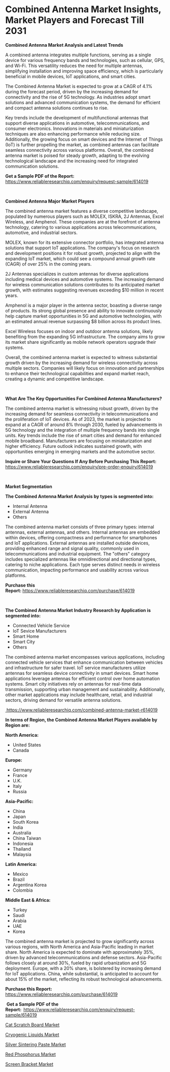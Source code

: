 <p><h1>Combined Antenna Market Insights, Market Players and Forecast Till 2031</h1></p><p><strong>Combined Antenna Market Analysis and Latest Trends</strong></p>
<p><p>A combined antenna integrates multiple functions, serving as a single device for various frequency bands and technologies, such as cellular, GPS, and Wi-Fi. This versatility reduces the need for multiple antennas, simplifying installation and improving space efficiency, which is particularly beneficial in mobile devices, IoT applications, and smart cities. </p><p>The Combined Antenna Market is expected to grow at a CAGR of 4.1% during the forecast period, driven by the increasing demand for connectivity and the rise of 5G technology. As industries adopt smart solutions and advanced communication systems, the demand for efficient and compact antenna solutions continues to rise. </p><p>Key trends include the development of multifunctional antennas that support diverse applications in automotive, telecommunications, and consumer electronics. Innovations in materials and miniaturization techniques are also enhancing performance while reducing size. Additionally, the growing focus on smart devices and the Internet of Things (IoT) is further propelling the market, as combined antennas can facilitate seamless connectivity across various platforms. Overall, the combined antenna market is poised for steady growth, adapting to the evolving technological landscape and the increasing need for integrated communication solutions.</p></p>
<p><strong>Get a Sample PDF of the Report:&nbsp;</strong> <a href="https://www.reliableresearchiq.com/enquiry/request-sample/614019?utm_campaign=1106&utm_medium=2&utm_source=Github&utm_content=ia&utm_term=11122024&utm_id=combined-antenna">https://www.reliableresearchiq.com/enquiry/request-sample/614019</a></p>
<p>&nbsp;</p>
<p><strong>Combined Antenna Major Market Players</strong></p>
<p><p>The combined antenna market features a diverse competitive landscape, populated by numerous players such as MOLEX, ISKRA, 2J Antennas, Excel Wireless, and Amphenol. These companies are at the forefront of antenna technology, catering to various applications across telecommunications, automotive, and industrial sectors.</p><p>MOLEX, known for its extensive connector portfolio, has integrated antenna solutions that support IoT applications. The company's focus on research and development positions it for robust growth, projected to align with the expanding IoT market, which could see a compound annual growth rate (CAGR) of over 25% in the coming years.</p><p>2J Antennas specializes in custom antennas for diverse applications including medical devices and automotive systems. The increasing demand for wireless communication solutions contributes to its anticipated market growth, with estimates suggesting revenues exceeding $10 million in recent years.</p><p>Amphenol is a major player in the antenna sector, boasting a diverse range of products. Its strong global presence and ability to innovate continuously help capture market opportunities in 5G and automotive technologies, with an estimated annual revenue surpassing $8 billion across its product lines.</p><p>Excel Wireless focuses on indoor and outdoor antenna solutions, likely benefiting from the expanding 5G infrastructure. The company aims to grow its market share significantly as mobile network operators upgrade their systems.</p><p>Overall, the combined antenna market is expected to witness substantial growth driven by the increasing demand for wireless connectivity across multiple sectors. Companies will likely focus on innovation and partnerships to enhance their technological capabilities and expand market reach, creating a dynamic and competitive landscape.</p></p>
<p>&nbsp;</p>
<p><strong>What Are The Key Opportunities For Combined Antenna Manufacturers?</strong></p>
<p><p>The combined antenna market is witnessing robust growth, driven by the increasing demand for seamless connectivity in telecommunications and the proliferation of IoT devices. As of 2023, the market is projected to expand at a CAGR of around 8% through 2030, fueled by advancements in 5G technology and the integration of multiple frequency bands into single units. Key trends include the rise of smart cities and demand for enhanced mobile broadband. Manufacturers are focusing on miniaturization and higher efficiency. Future outlook indicates sustained growth, with opportunities emerging in emerging markets and the automotive sector.</p></p>
<p><strong>Inquire or Share Your Questions If Any Before Purchasing This Report:</strong> <a href="https://www.reliableresearchiq.com/enquiry/pre-order-enquiry/614019?utm_campaign=1106&utm_medium=2&utm_source=Github&utm_content=ia&utm_term=11122024&utm_id=combined-antenna">https://www.reliableresearchiq.com/enquiry/pre-order-enquiry/614019</a></p>
<p>&nbsp;</p>
<p><strong>Market Segmentation</strong></p>
<p><strong>The Combined Antenna Market Analysis by types is segmented into:</strong></p>
<p><ul><li>Internal Antenna</li><li>External Antenna</li><li>Others</li></ul></p>
<p><p>The combined antenna market consists of three primary types: internal antennas, external antennas, and others. Internal antennas are embedded within devices, offering compactness and performance for smartphones and IoT applications. External antennas are installed outside devices, providing enhanced range and signal quality, commonly used in telecommunications and industrial equipment. The "others" category includes specialized antennas like omnidirectional and directional types, catering to niche applications. Each type serves distinct needs in wireless communication, impacting performance and usability across various platforms.</p></p>
<p><strong>Purchase this Report:&nbsp;</strong><a href="https://www.reliableresearchiq.com/purchase/614019?utm_campaign=1106&utm_medium=2&utm_source=Github&utm_content=ia&utm_term=11122024&utm_id=combined-antenna">https://www.reliableresearchiq.com/purchase/614019</a></p>
<p>&nbsp;</p>
<p><strong>The Combined Antenna Market Industry Research by Application is segmented into:</strong></p>
<p><ul><li>Connected Vehicle Service</li><li>IoT Sevice Manufacturers</li><li>Smart Home</li><li>Smart City</li><li>Others</li></ul></p>
<p><p>The combined antenna market encompasses various applications, including connected vehicle services that enhance communication between vehicles and infrastructure for safer travel. IoT service manufacturers utilize antennas for seamless device connectivity in smart devices. Smart home applications leverage antennas for efficient control over home automation systems. Smart city initiatives rely on antennas for real-time data transmission, supporting urban management and sustainability. Additionally, other market applications may include healthcare, retail, and industrial sectors, driving demand for versatile antenna solutions.</p></p>
<p><a href="https://www.reliableresearchiq.com/combined-antenna-market-r614019?utm_campaign=1106&utm_medium=2&utm_source=Github&utm_content=ia&utm_term=11122024&utm_id=combined-antenna">&nbsp;https://www.reliableresearchiq.com/combined-antenna-market-r614019</a></p>
<p><strong>In terms of Region, the Combined Antenna Market Players available by Region are:</strong></p>
<p>
    <p> <strong> North America: </strong>
        <ul>
            <li>United States</li>
            <li>Canada</li>
        </ul>
        </p> 
    <p> <strong> Europe: </strong>
        <ul>
            <li>Germany</li>
            <li>France</li>
            <li>U.K.</li>
            <li>Italy</li>
            <li>Russia</li>
        </ul>
        </p> 
    <p> <strong> Asia-Pacific: </strong>
        <ul>
            <li>China</li>
            <li>Japan</li>
            <li>South Korea</li>
            <li>India</li>
            <li>Australia</li>
            <li>China Taiwan</li>
            <li>Indonesia</li>
            <li>Thailand</li>
            <li>Malaysia</li>
        </ul>
        </p> 
    <p> <strong> Latin America: </strong>
        <ul>
            <li>Mexico</li>
            <li>Brazil</li>
            <li>Argentina Korea</li>
            <li>Colombia</li>
        </ul>
        </p> 
    <p> <strong> Middle East & Africa: </strong>
        <ul>
            <li>Turkey</li>
            <li>Saudi</li>
            <li>Arabia</li>
            <li>UAE</li>
            <li>Korea</li>
        </ul>
    </p>
    </p>
<p><p>The combined antenna market is projected to grow significantly across various regions, with North America and Asia-Pacific leading in market share. North America is expected to dominate with approximately 35%, driven by advanced telecommunications and defense sectors. Asia-Pacific follows closely at around 30%, fueled by rapid urbanization and 5G deployment. Europe, with a 20% share, is bolstered by increasing demand for IoT applications. China, while substantial, is anticipated to account for about 15% of the market, reflecting its robust technological advancements.</p></p>
<p><strong>Purchase this Report: </strong><a href="https://www.reliableresearchiq.com/purchase/614019?utm_campaign=1106&utm_medium=2&utm_source=Github&utm_content=ia&utm_term=11122024&utm_id=combined-antenna">https://www.reliableresearchiq.com/purchase/614019</a></p>
<p>&nbsp;<strong>Get a Sample PDF of the Report:&nbsp;&nbsp;</strong><a href="https://www.reliableresearchiq.com/enquiry/request-sample/614019?utm_campaign=1106&utm_medium=2&utm_source=Github&utm_content=ia&utm_term=11122024&utm_id=combined-antenna">https://www.reliableresearchiq.com/enquiry/request-sample/614019</a></p>
<p><strong></strong></p>
<p><p><a href="https://github.com/loveewin94/Market-Research-Report-List-1/blob/main/cat-scratch-board-market.md?utm_campaign=1106&utm_medium=2&utm_source=Github&utm_content=ia&utm_term=11122024&utm_id=combined-antenna">Cat Scratch Board Market</a></p><p><a href="https://www.linkedin.com/pulse/c-hannibex-sqmmf?utm_campaign=1106&utm_medium=2&utm_source=Github&utm_content=ia&utm_term=11122024&utm_id=combined-antenna">Cryogenic Liquids Market</a></p><p><a href="https://www.linkedin.com/pulse/silver-sintering-paste-research-study-market-outlook-thkee?utm_campaign=1106&utm_medium=2&utm_source=Github&utm_content=ia&utm_term=11122024&utm_id=combined-antenna">Silver Sintering Paste Market</a></p><p><a href="https://www.linkedin.com/pulse/insightful-red-phosphorus-market-trends-growth-opportunities-qp7xe?utm_campaign=1106&utm_medium=2&utm_source=Github&utm_content=ia&utm_term=11122024&utm_id=combined-antenna">Red Phosphorus Market</a></p><p><a href="https://github.com/NorbertYates/Market-Research-Report-List-7/blob/main/screen-bracket-market.md?utm_campaign=1106&utm_medium=2&utm_source=Github&utm_content=ia&utm_term=11122024&utm_id=combined-antenna">Screen Bracket Market</a></p></p>